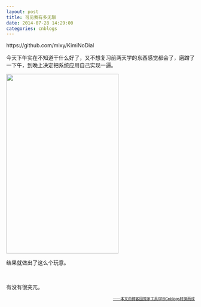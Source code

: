 ```yaml
---
layout: post
title: 可见我有多无聊
date: 2014-07-28 14:29:00
categories: cnblogs
---
```


<p>https://github.com/mlxy/KimiNoDial</p>
<p>今天下午实在不知道干什么好了，又不想复习前两天学的东西感觉都会了，磨蹭了一下午，到晚上决定把系统应用自己实现一遍。</p>
<p><img src="http://ww2.sinaimg.cn/large/69209b85gw1eisvqljswlj208c0dcaal.jpg" alt="" width="300" height="480" /></p>
<p>结果就做出了这么个玩意。</p>
<p>&nbsp;</p>
<p>有没有很突兀。</p>

<div align=right><a href="https://github.com/mlxy"><font size=1>——本文由博客园搬家工具SRBCnblogs转换而成</font></a></div>